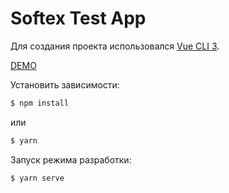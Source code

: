 # Softex Test App

Для создания проекта использовался [Vue CLI 3](https://cli.vuejs.org/).

[DEMO](https://barrsan.github.io/softex-test-app/)

Установить зависимости:
```bash
$ npm install
```
или
```bash
$ yarn
```

Запуск режима разработки:
```bash
$ yarn serve
```
